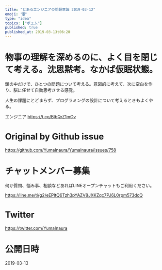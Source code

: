 ```yaml
---
title: "とあるエンジニアの問題意識 2019-03-12"
emoji: "🖥"
type: "idea"
topics: ["ポエム"]
published: true
published_at: 2019-03-13t06:20
---
```



# 物事の理解を深めるのに、よく目を閉じて考える。沈思黙考。なかば仮眠状態。

頭の中だけで、ひとつの問題について考える。意図的に考えて、次に空白を作り、脳に任せて自動思考させる感覚。

人生の課題にとどまらず、プログラミングの設計について考えるときもよくやる。

エンジニア <https://t.co/BlbQrZ1mOv>

# Original by Github issue

https://github.com/YumaInaura/YumaInaura/issues/758








<!-- Update From Qiita API -->

# チャットメンバー募集


何か質問、悩み事、相談などあればLINEオープンチャットもご利用ください。

https://line.me/ti/g2/eEPltQ6Tzh3pYAZV8JXKZqc7PJ6L0rpm573dcQ





# Twitter


https://twitter.com/YumaInaura


<!-- Update From Qiita API -->



# 公開日時

2019-03-13
